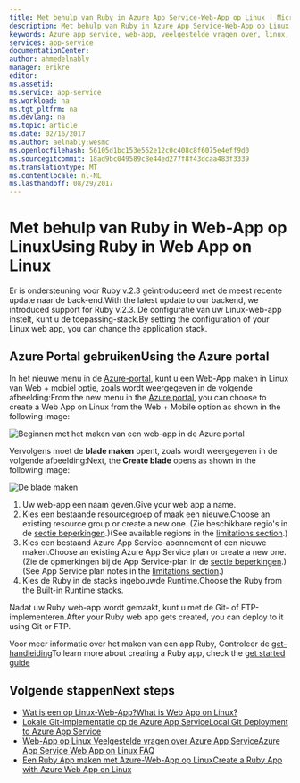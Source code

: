 ```yaml
---
title: Met behulp van Ruby in Azure App Service-Web-App op Linux | Microsoft Docs
description: Met behulp van Ruby in Azure App Service-Web-App op Linux.
keywords: Azure app service, web-app, veelgestelde vragen over, linux, besturingssystemen, ruby
services: app-service
documentationCenter: 
author: ahmedelnably
manager: erikre
editor: 
ms.assetid: 
ms.service: app-service
ms.workload: na
ms.tgt_pltfrm: na
ms.devlang: na
ms.topic: article
ms.date: 02/16/2017
ms.author: aelnably;wesmc
ms.openlocfilehash: 56105d1bc153e552e12c0c408c8f6075e4eff9d0
ms.sourcegitcommit: 18ad9bc049589c8e44ed277f8f43dcaa483f3339
ms.translationtype: MT
ms.contentlocale: nl-NL
ms.lasthandoff: 08/29/2017
---
```

# <a name="using-ruby-in-web-app-on-linux"></a><span data-ttu-id="5aaff-104">Met behulp van Ruby in Web-App op Linux</span><span class="sxs-lookup"><span data-stu-id="5aaff-104">Using Ruby in Web App on Linux</span></span> #

<span data-ttu-id="5aaff-105">Er is ondersteuning voor Ruby v.2.3 geïntroduceerd met de meest recente update naar de back-end.</span><span class="sxs-lookup"><span data-stu-id="5aaff-105">With the latest update to our backend, we introduced support for Ruby v.2.3.</span></span> <span data-ttu-id="5aaff-106">De configuratie van uw Linux-web-app instelt, kunt u de toepassing-stack.</span><span class="sxs-lookup"><span data-stu-id="5aaff-106">By setting the configuration of your Linux web app, you can change the application stack.</span></span>

## <a name="using-the-azure-portal"></a><span data-ttu-id="5aaff-107">Azure Portal gebruiken</span><span class="sxs-lookup"><span data-stu-id="5aaff-107">Using the Azure portal</span></span> ##

<span data-ttu-id="5aaff-108">In het nieuwe menu in de [Azure-portal](https://portal.azure.com), kunt u een Web-App maken in Linux van Web + mobiel optie, zoals wordt weergegeven in de volgende afbeelding:</span><span class="sxs-lookup"><span data-stu-id="5aaff-108">From the new menu in the [Azure portal](https://portal.azure.com), you can choose to create a Web App on Linux from the Web + Mobile option as shown in the following image:</span></span>

![Beginnen met het maken van een web-app in de Azure portal][1]

<span data-ttu-id="5aaff-110">Vervolgens moet de **blade maken** opent, zoals wordt weergegeven in de volgende afbeelding:</span><span class="sxs-lookup"><span data-stu-id="5aaff-110">Next, the **Create blade** opens as shown in the following image:</span></span>

![De blade maken][2]

1. <span data-ttu-id="5aaff-112">Uw web-app een naam geven.</span><span class="sxs-lookup"><span data-stu-id="5aaff-112">Give your web app a name.</span></span>
2. <span data-ttu-id="5aaff-113">Kies een bestaande resourcegroep of maak een nieuwe.</span><span class="sxs-lookup"><span data-stu-id="5aaff-113">Choose an existing resource group or create a new one.</span></span> <span data-ttu-id="5aaff-114">(Zie beschikbare regio's in de [sectie beperkingen](app-service-linux-intro.md).)</span><span class="sxs-lookup"><span data-stu-id="5aaff-114">(See available regions in the [limitations section](app-service-linux-intro.md).)</span></span>
3. <span data-ttu-id="5aaff-115">Kies een bestaand Azure App Service-abonnement of een nieuwe maken.</span><span class="sxs-lookup"><span data-stu-id="5aaff-115">Choose an existing Azure App Service plan or create a new one.</span></span> <span data-ttu-id="5aaff-116">(Zie de opmerkingen bij de App Service-plan in de [sectie beperkingen](app-service-linux-intro.md).)</span><span class="sxs-lookup"><span data-stu-id="5aaff-116">(See App Service plan notes in the [limitations section](app-service-linux-intro.md).)</span></span>
4. <span data-ttu-id="5aaff-117">Kies de Ruby in de stacks ingebouwde Runtime.</span><span class="sxs-lookup"><span data-stu-id="5aaff-117">Choose the Ruby from the Built-in Runtime stacks.</span></span>

<span data-ttu-id="5aaff-118">Nadat uw Ruby web-app wordt gemaakt, kunt u met de Git- of FTP-implementeren.</span><span class="sxs-lookup"><span data-stu-id="5aaff-118">After your Ruby web app gets created, you can deploy to it using Git or FTP.</span></span>

<span data-ttu-id="5aaff-119">Voor meer informatie over het maken van een app Ruby, Controleer de [get-handleiding](app-service-linux-ruby-get-started.md)</span><span class="sxs-lookup"><span data-stu-id="5aaff-119">To learn more about creating a Ruby app, check the [get started guide](app-service-linux-ruby-get-started.md)</span></span>

## <a name="next-steps"></a><span data-ttu-id="5aaff-120">Volgende stappen</span><span class="sxs-lookup"><span data-stu-id="5aaff-120">Next steps</span></span>
* [<span data-ttu-id="5aaff-121">Wat is een op Linux-Web-App?</span><span class="sxs-lookup"><span data-stu-id="5aaff-121">What is Web App on Linux?</span></span>](app-service-linux-intro.md)
* [<span data-ttu-id="5aaff-122">Lokale Git-implementatie op de Azure App Service</span><span class="sxs-lookup"><span data-stu-id="5aaff-122">Local Git Deployment to Azure App Service</span></span>](app-service-deploy-local-git.md)
* [<span data-ttu-id="5aaff-123">Web-App op Linux Veelgestelde vragen over Azure App Service</span><span class="sxs-lookup"><span data-stu-id="5aaff-123">Azure App Service Web App on Linux FAQ</span></span>](app-service-linux-faq.md)
* [<span data-ttu-id="5aaff-124">Een Ruby App maken met Azure-Web-App op Linux</span><span class="sxs-lookup"><span data-stu-id="5aaff-124">Create a Ruby App with Azure Web App on Linux</span></span>](app-service-linux-ruby-get-started.md)

<!--Image references-->
[1]: ./media/app-service-linux-using-ruby/New-Linux.png
[2]: ./media/app-service-linux-using-ruby/Ruby-UX.png